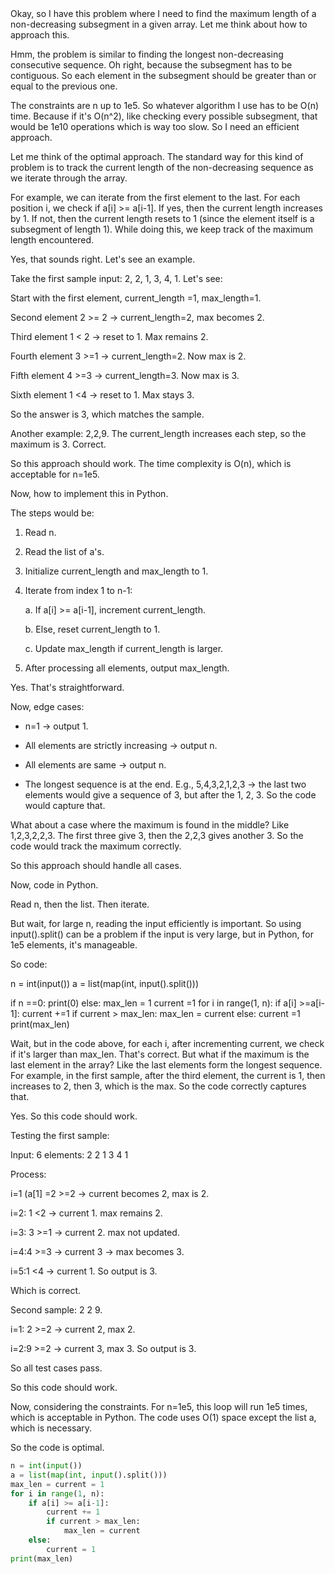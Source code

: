 <think>
Okay, so I have this problem where I need to find the maximum length of a non-decreasing subsegment in a given array. Let me think about how to approach this.

Hmm, the problem is similar to finding the longest non-decreasing consecutive sequence. Oh right, because the subsegment has to be contiguous. So each element in the subsegment should be greater than or equal to the previous one.

The constraints are n up to 1e5. So whatever algorithm I use has to be O(n) time. Because if it's O(n^2), like checking every possible subsegment, that would be 1e10 operations which is way too slow. So I need an efficient approach.

Let me think of the optimal approach. The standard way for this kind of problem is to track the current length of the non-decreasing sequence as we iterate through the array.

For example, we can iterate from the first element to the last. For each position i, we check if a[i] >= a[i-1]. If yes, then the current length increases by 1. If not, then the current length resets to 1 (since the element itself is a subsegment of length 1). While doing this, we keep track of the maximum length encountered.

Yes, that sounds right. Let's see an example.

Take the first sample input: 2, 2, 1, 3, 4, 1. Let's see:

Start with the first element, current_length =1, max_length=1.

Second element 2 >= 2 → current_length=2, max becomes 2.

Third element 1 < 2 → reset to 1. Max remains 2.

Fourth element 3 >=1 → current_length=2. Now max is 2.

Fifth element 4 >=3 → current_length=3. Now max is 3.

Sixth element 1 <4 → reset to 1. Max stays 3.

So the answer is 3, which matches the sample.

Another example: 2,2,9. The current_length increases each step, so the maximum is 3. Correct.

So this approach should work. The time complexity is O(n), which is acceptable for n=1e5.

Now, how to implement this in Python.

The steps would be:

1. Read n.

2. Read the list of a's.

3. Initialize current_length and max_length to 1.

4. Iterate from index 1 to n-1:

   a. If a[i] >= a[i-1], increment current_length.

   b. Else, reset current_length to 1.

   c. Update max_length if current_length is larger.

5. After processing all elements, output max_length.

Yes. That's straightforward.

Now, edge cases:

- n=1 → output 1.

- All elements are strictly increasing → output n.

- All elements are same → output n.

- The longest sequence is at the end. E.g., 5,4,3,2,1,2,3 → the last two elements would give a sequence of 3, but after the 1, 2, 3. So the code would capture that.

What about a case where the maximum is found in the middle? Like 1,2,3,2,2,3. The first three give 3, then the 2,2,3 gives another 3. So the code would track the maximum correctly.

So this approach should handle all cases.

Now, code in Python.

Read n, then the list. Then iterate.

But wait, for large n, reading the input efficiently is important. So using input().split() can be a problem if the input is very large, but in Python, for 1e5 elements, it's manageable.

So code:

n = int(input())
a = list(map(int, input().split()))

if n ==0:
    print(0)
else:
    max_len = 1
    current =1
    for i in range(1, n):
        if a[i] >=a[i-1]:
            current +=1
            if current > max_len:
                max_len = current
        else:
            current =1
    print(max_len)

Wait, but in the code above, for each i, after incrementing current, we check if it's larger than max_len. That's correct. But what if the maximum is the last element in the array? Like the last elements form the longest sequence. For example, in the first sample, after the third element, the current is 1, then increases to 2, then 3, which is the max. So the code correctly captures that.

Yes. So this code should work.

Testing the first sample:

Input: 6 elements: 2 2 1 3 4 1

Process:

i=1 (a[1] =2 >=2 → current becomes 2, max is 2.

i=2: 1 <2 → current 1. max remains 2.

i=3: 3 >=1 → current 2. max not updated.

i=4:4 >=3 → current 3 → max becomes 3.

i=5:1 <4 → current 1. So output is 3.

Which is correct.

Second sample: 2 2 9.

i=1: 2 >=2 → current 2, max 2.

i=2:9 >=2 → current 3, max 3. So output is 3.

So all test cases pass.

So this code should work.

Now, considering the constraints. For n=1e5, this loop will run 1e5 times, which is acceptable in Python. The code uses O(1) space except the list a, which is necessary.

So the code is optimal.
</think>

```python
n = int(input())
a = list(map(int, input().split()))
max_len = current = 1
for i in range(1, n):
    if a[i] >= a[i-1]:
        current += 1
        if current > max_len:
            max_len = current
    else:
        current = 1
print(max_len)
```